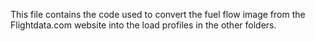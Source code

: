 This file contains the code used to convert the fuel flow image from the Flightdata.com website into the load profiles in the other folders.
